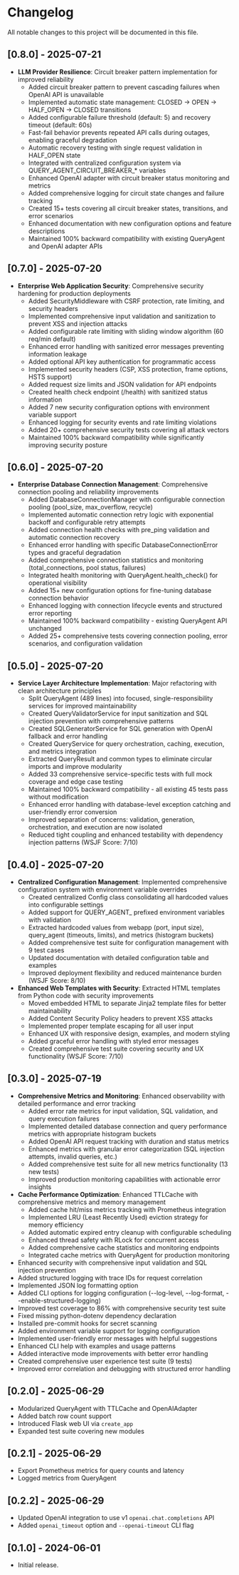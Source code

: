 # Changelog

All notable changes to this project will be documented in this file.

## [0.8.0] - 2025-07-21
- **LLM Provider Resilience**: Circuit breaker pattern implementation for improved reliability
  - Added circuit breaker pattern to prevent cascading failures when OpenAI API is unavailable
  - Implemented automatic state management: CLOSED → OPEN → HALF_OPEN → CLOSED transitions
  - Added configurable failure threshold (default: 5) and recovery timeout (default: 60s)
  - Fast-fail behavior prevents repeated API calls during outages, enabling graceful degradation
  - Automatic recovery testing with single request validation in HALF_OPEN state
  - Integrated with centralized configuration system via QUERY_AGENT_CIRCUIT_BREAKER_* variables
  - Enhanced OpenAI adapter with circuit breaker status monitoring and metrics
  - Added comprehensive logging for circuit state changes and failure tracking
  - Created 15+ tests covering all circuit breaker states, transitions, and error scenarios
  - Enhanced documentation with new configuration options and feature descriptions
  - Maintained 100% backward compatibility with existing QueryAgent and OpenAI adapter APIs

## [0.7.0] - 2025-07-20
- **Enterprise Web Application Security**: Comprehensive security hardening for production deployments
  - Added SecurityMiddleware with CSRF protection, rate limiting, and security headers
  - Implemented comprehensive input validation and sanitization to prevent XSS and injection attacks
  - Added configurable rate limiting with sliding window algorithm (60 req/min default)
  - Enhanced error handling with sanitized error messages preventing information leakage
  - Added optional API key authentication for programmatic access
  - Implemented security headers (CSP, XSS protection, frame options, HSTS support)
  - Added request size limits and JSON validation for API endpoints
  - Created health check endpoint (/health) with sanitized status information
  - Added 7 new security configuration options with environment variable support
  - Enhanced logging for security events and rate limiting violations
  - Added 20+ comprehensive security tests covering all attack vectors
  - Maintained 100% backward compatibility while significantly improving security posture

## [0.6.0] - 2025-07-20
- **Enterprise Database Connection Management**: Comprehensive connection pooling and reliability improvements
  - Added DatabaseConnectionManager with configurable connection pooling (pool_size, max_overflow, recycle)
  - Implemented automatic connection retry logic with exponential backoff and configurable retry attempts
  - Added connection health checks with pre_ping validation and automatic connection recovery
  - Enhanced error handling with specific DatabaseConnectionError types and graceful degradation
  - Added comprehensive connection statistics and monitoring (total_connections, pool status, failures)
  - Integrated health monitoring with QueryAgent.health_check() for operational visibility
  - Added 15+ new configuration options for fine-tuning database connection behavior
  - Enhanced logging with connection lifecycle events and structured error reporting
  - Maintained 100% backward compatibility - existing QueryAgent API unchanged
  - Added 25+ comprehensive tests covering connection pooling, error scenarios, and configuration validation

## [0.5.0] - 2025-07-20
- **Service Layer Architecture Implementation**: Major refactoring with clean architecture principles
  - Split QueryAgent (489 lines) into focused, single-responsibility services for improved maintainability
  - Created QueryValidatorService for input sanitization and SQL injection prevention with comprehensive patterns
  - Created SQLGeneratorService for SQL generation with OpenAI fallback and error handling
  - Created QueryService for query orchestration, caching, execution, and metrics integration
  - Extracted QueryResult and common types to eliminate circular imports and improve modularity
  - Added 33 comprehensive service-specific tests with full mock coverage and edge case testing
  - Maintained 100% backward compatibility - all existing 45 tests pass without modification
  - Enhanced error handling with database-level exception catching and user-friendly error conversion
  - Improved separation of concerns: validation, generation, orchestration, and execution are now isolated
  - Reduced tight coupling and enhanced testability with dependency injection patterns (WSJF Score: 7/10)

## [0.4.0] - 2025-07-20
- **Centralized Configuration Management**: Implemented comprehensive configuration system with environment variable overrides
  - Created centralized Config class consolidating all hardcoded values into configurable settings
  - Added support for QUERY_AGENT_ prefixed environment variables with validation
  - Extracted hardcoded values from webapp (port, input size), query_agent (timeouts, limits), and metrics (histogram buckets)
  - Added comprehensive test suite for configuration management with 9 test cases
  - Updated documentation with detailed configuration table and examples
  - Improved deployment flexibility and reduced maintenance burden (WSJF Score: 8/10)
- **Enhanced Web Templates with Security**: Extracted HTML templates from Python code with security improvements
  - Moved embedded HTML to separate Jinja2 template files for better maintainability
  - Added Content Security Policy headers to prevent XSS attacks
  - Implemented proper template escaping for all user input
  - Enhanced UX with responsive design, examples, and modern styling
  - Added graceful error handling with styled error messages
  - Created comprehensive test suite covering security and UX functionality (WSJF Score: 7/10)

## [0.3.0] - 2025-07-19
- **Comprehensive Metrics and Monitoring**: Enhanced observability with detailed performance and error tracking
  - Added error rate metrics for input validation, SQL validation, and query execution failures
  - Implemented detailed database connection and query performance metrics with appropriate histogram buckets
  - Added OpenAI API request tracking with duration and status metrics
  - Enhanced metrics with granular error categorization (SQL injection attempts, invalid queries, etc.)
  - Added comprehensive test suite for all new metrics functionality (13 new tests)
  - Improved production monitoring capabilities with actionable error insights
- **Cache Performance Optimization**: Enhanced TTLCache with comprehensive metrics and memory management
  - Added cache hit/miss metrics tracking with Prometheus integration
  - Implemented LRU (Least Recently Used) eviction strategy for memory efficiency
  - Added automatic expired entry cleanup with configurable scheduling
  - Enhanced thread safety with RLock for concurrent access
  - Added comprehensive cache statistics and monitoring endpoints
  - Integrated cache metrics with QueryAgent for production monitoring
- Enhanced security with comprehensive input validation and SQL injection prevention
- Added structured logging with trace IDs for request correlation
- Implemented JSON log formatting option
- Added CLI options for logging configuration (--log-level, --log-format, --enable-structured-logging)
- Improved test coverage to 86% with comprehensive security test suite
- Fixed missing python-dotenv dependency declaration
- Installed pre-commit hooks for secret scanning
- Added environment variable support for logging configuration
- Implemented user-friendly error messages with helpful suggestions
- Enhanced CLI help with examples and usage patterns
- Added interactive mode improvements with better error handling
- Created comprehensive user experience test suite (9 tests)
- Improved error correlation and debugging with structured error handling

## [0.2.0] - 2025-06-29
- Modularized QueryAgent with TTLCache and OpenAIAdapter
- Added batch row count support
- Introduced Flask web UI via `create_app`
- Expanded test suite covering new modules

## [0.2.1] - 2025-06-29
- Export Prometheus metrics for query counts and latency
- Logged metrics from QueryAgent

## [0.2.2] - 2025-06-29
- Updated OpenAI integration to use v1 ``openai.chat.completions`` API
- Added ``openai_timeout`` option and ``--openai-timeout`` CLI flag

## [0.1.0] - 2024-06-01
- Initial release.

